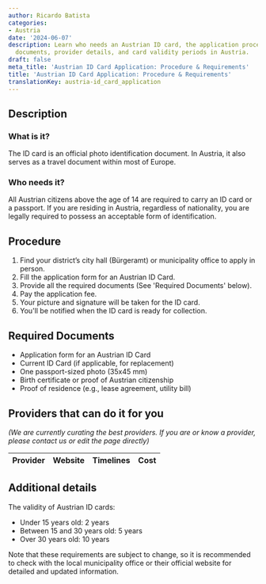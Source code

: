 ```yaml
---
author: Ricardo Batista
categories:
- Austria
date: '2024-06-07'
description: Learn who needs an Austrian ID card, the application process with required
  documents, provider details, and card validity periods in Austria.
draft: false
meta_title: 'Austrian ID Card Application: Procedure & Requirements'
title: 'Austrian ID Card Application: Procedure & Requirements'
translationKey: austria-id_card_application
---
```



## Description
### What is it?
The ID card is an official photo identification document. In Austria, it also serves as a travel document within most of Europe.

### Who needs it?
All Austrian citizens above the age of 14 are required to carry an ID card or a passport. If you are residing in Austria, regardless of nationality, you are legally required to possess an acceptable form of identification.

## Procedure
1. Find your district’s city hall (Bürgeramt) or municipality office to apply in person.
2. Fill the application form for an Austrian ID Card. 
3. Provide all the required documents (See 'Required Documents' below).
4. Pay the application fee.
5. Your picture and signature will be taken for the ID card.
6. You'll be notified when the ID card is ready for collection. 

## Required Documents
- Application form for an Austrian ID Card
- Current ID Card (if applicable, for replacement)
- One passport-sized photo (35x45 mm)
- Birth certificate or proof of Austrian citizenship
- Proof of residence (e.g., lease agreement, utility bill)

## Providers that can do it for you

_(We are currently curating the best providers. If you are or know a provider, please contact us or edit the page directly)_

| Provider        |     Website     |     Timelines    |       Cost      |
| --------------- | --------------- |  :-------------: | :-------------: |

## Additional details
The validity of Austrian ID cards:
- Under 15 years old: 2 years
- Between 15 and 30 years old: 5 years
- Over 30 years old: 10 years

Note that these requirements are subject to change, so it is recommended to check with the local municipality office or their official website for detailed and updated information.